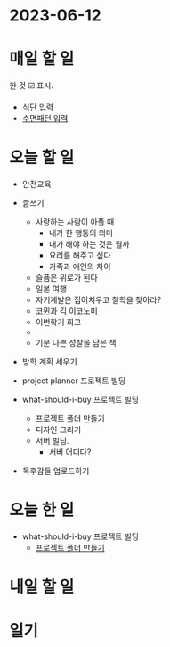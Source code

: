 # 2023-06-12

# 매일 할 일 
한 것  ☑️ 표시. 
* [식단 입력 ](../../projects/routine/meals/2023-04)
* [수면패턴 입력 ](../../projects/routine/sleeping-pattern/2023-04)

# 오늘 할 일
* 안전교육

* 글쓰기
    * 사랑하는 사람이 아플 때
        * 내가 한 행동의 의미
        * 내가 해야 하는 것은 뭘까
        * 요리를 해주고 싶다 
        * 가족과 애인의 차이
    * 슬픔은 위로가 된다
    * 일본 여행
    * 자기계발은 집어치우고 철학을 찾아라?
    * 코뮌과 긱 이코노미
    * 이번학기 회고
    *
    * 기분 나쁜 성찰을 담은 책

* 방학 계획 세우기
* project planner 프로젝트 빌딩

* what-should-i-buy 프로젝트 빌딩
    * 프로젝트 폴더 만들기
    * 디자인 그리기
    * 서버 빌딩.
        * 서버 어디다?
* 독후감들 업로드하기


# 오늘 한 일

* what-should-i-buy 프로젝트 빌딩
    * [프로젝트 폴더 만들기](../../projects/coding/what-should-i-buy/roadmap)


# 내일 할 일

# 일기